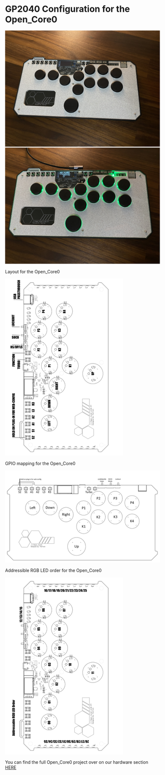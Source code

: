 # GP2040 Configuration for the Open_Core0

![Open_Core0](assets/Open_Core0.jpg)
![Open_Core02](assets/Open_Core0_2.jpg)

Layout for the Open_Core0

![Layout](assets/Open_Core0_layout.png)

GPIO mapping for the Open_Core0

![Pin Mapping](assets/Open_Core0_pinout.png)

Addressible RGB LED order for the Open_Core0

![LED Order](assets/Open_Core0_LED_order.png)

You can find the full Open_Core0 project over on our hardware section [HERE](https://github.com/OpenStickCommunity/Hardware/tree/main/Open_Core0)